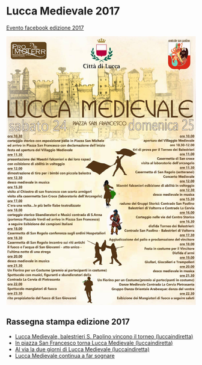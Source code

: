 # Lucca Medievale 2017

[Evento facebook edizione 2017](https://www.facebook.com/events/194977994355060/)

![Locandina e programma](/assets/images/2017/2017_programma.jpg)

<script type="application/ld+json">
{
  "@context": "http://schema.org",
  "@type": "Event",
  "location": {
    "@type": "Place",
    "address": {
      "@type": "PostalAddress",
      "addressLocality": "Lucca",
      "addressRegion": "LU",
      "postalCode": "55100",
      "streetAddress": "Piazza San Francesco"
    },
    "name": "Piazza San Francesco"
  },
  "name": "Lucca Medievale",
  "description": "Evento annuale con mostra mercato, spettacoli di strada, torneo dei balestrieri",
  "eventStatus": "EventScheduled",
  "isAccessibleForFree": true,
  "startDate": "2017-06-24T08:30",
  "endDate": "2017-06-25T23:30",
  "url": "http://luccamedievale.it"
}
</script>

## Rassegna stampa edizione 2017

* [Lucca Medievale, balestrieri S. Paolino vincono il torneo (luccaindiretta)](http://www.luccaindiretta.it/dalla-citta/item/96945-lucca-medievale-i-balestrieri-di-s-paolino-vincono-il-torneo.html)
* [In piazza San Francesco torna Lucca Medievale (luccaindiretta)](http://www.luccaindiretta.it/cultura-e-spettacoli/item/95662-in-piazza-san-francesco-torna-lucca-medievale.html)
* [Al via la due giorni di Lucca Medievale (luccaindiretta)](http://luccaindiretta.it/dalla-citta/item/96704-al-via-la-due-giorni-di-lucca-medievale.html)
* [Lucca Medievale continua a far sognare](https://consanpaolino.org/post/162348365978/lucca-medievale-2017)